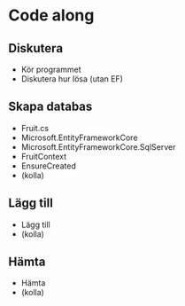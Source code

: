 ﻿# Code along

## Diskutera

 - Kör programmet
 - Diskutera hur lösa (utan EF)

## Skapa databas

 - Fruit.cs
 - Microsoft.EntityFrameworkCore
 - Microsoft.EntityFrameworkCore.SqlServer
 - FruitContext
 - EnsureCreated
 - (kolla)

## Lägg till

 - Lägg till 
 - (kolla)

## Hämta
 
 - Hämta 
 - (kolla)